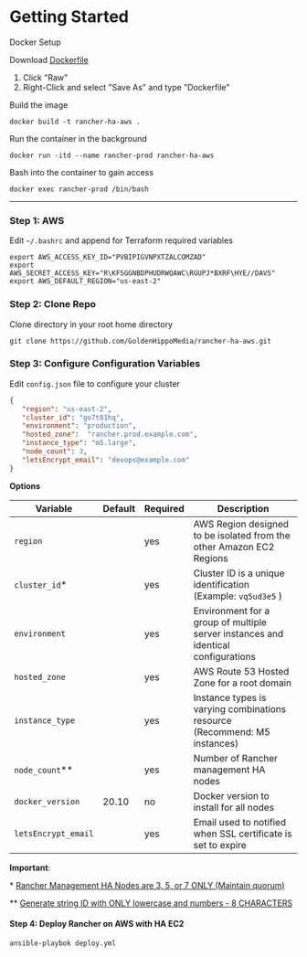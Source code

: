 # Getting Started

Docker Setup

Download [Dockerfile](../../Dockerfile)
1. Click "Raw"
2. Right-Click and select "Save As" and type "Dockerfile" 

Build the image
```shell
docker build -t rancher-ha-aws .
```

Run the container in the background
```shell
docker run -itd --name rancher-prod rancher-ha-aws
```

Bash into the container to gain access
```shell
docker exec rancher-prod /bin/bash
```
---

### Step 1: AWS

Edit `~/.bashrc` and append for Terraform required variables 

```shell
export AWS_ACCESS_KEY_ID="PVBIPIGVNPXTZALCOMZAD"
export AWS_SECRET_ACCESS_KEY="R\KFSGGNBDPHUDRWQAWC\RGUPJ*BXRF\HYE//DAVS"
export AWS_DEFAULT_REGION="us-east-2"
```

### Step 2: Clone Repo

Clone directory in your root home directory

```shell
git clone https://github.com/GoldenHippoMedia/rancher-ha-aws.git
```

### Step 3: Configure Configuration Variables

Edit `config.json` file to configure your cluster

```json
{  
   "region": "us-east-2",
   "cluster_id": "go7t81hq",
   "environment": "production",
   "hosted_zone":  "rancher.prod.example.com",
   "instance_type": "m5.large",
   "node_count": 3,
   "letsEncrypt_email": "devops@example.com"
}
```
**Options**

| Variable            | Default | Required | Description                                                                       |
|---------------------|---------|----------|-----------------------------------------------------------------------------------|
| `region`            |         | yes      | AWS Region designed to be isolated from the other Amazon EC2 Regions              |
| `cluster_id`*       |         | yes      | Cluster ID is a unique identification (Example: `vq5ud3e5` )                      |
| `environment`       |         | yes      | Environment for a group of multiple server instances and identical configurations |
| `hosted_zone`       |         | yes      | AWS Route 53 Hosted Zone for a root domain                                        |
| `instance_type`     |         | yes      | Instance types is varying combinations resource (Recommend: M5 instances)         |
| `node_count`**      |         | yes      | Number of Rancher management HA nodes                                             |
| `docker_version`    | 20.10   | no       | Docker version to install for all nodes                                           |
| `letsEncrypt_email` |         | yes      | Email used to notified when SSL certificate is set to expire                      |

**Important**:

\* [Rancher Management HA Nodes are 3, 5, or 7 ONLY (Maintain quorum)](https://rancher.com/docs/rancher/v2.x/en/overview/architecture-recommendations/)

\*\* [Generate string ID with ONLY lowercase and numbers - 8 CHARACTERS](https://www.random.org/strings/?num=6&len=8&digits=on&loweralpha=on&unique=on&format=html&rnd=new)

#### Step 4: Deploy Rancher on AWS with HA EC2

```shell
ansible-playbok deploy.yml
```